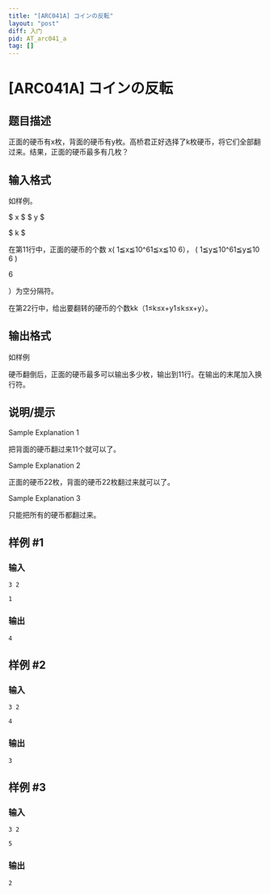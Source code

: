 ```yaml
---
title: "[ARC041A] コインの反転"
layout: "post"
diff: 入门
pid: AT_arc041_a
tag: []
---
```


# [ARC041A] コインの反転

## 题目描述

正面的硬币有x枚，背面的硬币有y枚。高桥君正好选择了k枚硬币，将它们全部翻过来。结果，正面的硬币最多有几枚？

## 输入格式

如样例。

$ x $  $ y $

$ k $

在第11行中，正面的硬币的个数 x( 1≦x≦10^61≦x≦10 
6）， ( 1≦y≦10^61≦y≦10 6 )

6

）为空分隔符。

在第22行中，给出要翻转的硬币的个数kk（1≤k≤x+y1≤k≤x+y）。

## 输出格式

如样例

硬币翻倒后，正面的硬币最多可以输出多少枚，输出到11行。在输出的末尾加入换行符。

## 说明/提示

Sample Explanation 1

把背面的硬币翻过来11个就可以了。

Sample Explanation 2

正面的硬币22枚，背面的硬币22枚翻过来就可以了。



Sample Explanation 3

只能把所有的硬币都翻过来。

## 样例 #1

### 输入

```
3 2
1
```

### 输出

```
4
```

## 样例 #2

### 输入

```
3 2
4
```

### 输出

```
3
```

## 样例 #3

### 输入

```
3 2
5
```

### 输出

```
2
```

